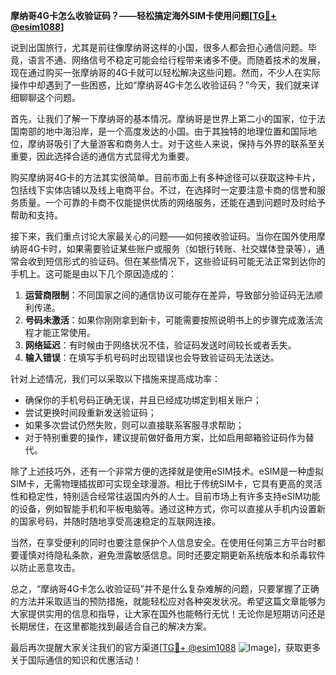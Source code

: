 **摩纳哥4G卡怎么收验证码？——轻松搞定海外SIM卡使用问题[[TG💪+ @esim1088](https://t.me/s/esim1088)]**

说到出国旅行，尤其是前往像摩纳哥这样的小国，很多人都会担心通信问题。毕竟，语言不通、网络信号不稳定可能会给行程带来诸多不便。而随着技术的发展，现在通过购买一张摩纳哥的4G卡就可以轻松解决这些问题。然而，不少人在实际操作中却遇到了一些困惑，比如“摩纳哥4G卡怎么收验证码？”今天，我们就来详细聊聊这个问题。

首先，让我们了解一下摩纳哥的基本情况。摩纳哥是世界上第二小的国家，位于法国南部的地中海沿岸，是一个高度发达的小国。由于其独特的地理位置和国际地位，摩纳哥吸引了大量游客和商务人士。对于这些人来说，保持与外界的联系至关重要，因此选择合适的通信方式显得尤为重要。

购买摩纳哥4G卡的方法其实很简单。目前市面上有多种途径可以获取这种卡片，包括线下实体店铺以及线上电商平台。不过，在选择时一定要注意卡商的信誉和服务质量。一个可靠的卡商不仅能提供优质的网络服务，还能在遇到问题时及时给予帮助和支持。

接下来，我们重点讨论大家最关心的问题——如何接收验证码。当你在国外使用摩纳哥4G卡时，如果需要验证某些账户或服务（如银行转账、社交媒体登录等），通常会收到短信形式的验证码。但在某些情况下，这些验证码可能无法正常到达你的手机上。这可能是由以下几个原因造成的：

1. **运营商限制**：不同国家之间的通信协议可能存在差异，导致部分验证码无法顺利传递。
2. **号码未激活**：如果你刚刚拿到新卡，可能需要按照说明书上的步骤完成激活流程才能正常使用。
3. **网络延迟**：有时候由于网络状况不佳，验证码发送时间较长或者丢失。
4. **输入错误**：在填写手机号码时出现错误也会导致验证码无法送达。

针对上述情况，我们可以采取以下措施来提高成功率：

- 确保你的手机号码正确无误，并且已经成功绑定到相关账户；
- 尝试更换时间段重新发送验证码；
- 如果多次尝试仍然失败，则可以直接联系客服寻求帮助；
- 对于特别重要的操作，建议提前做好备用方案，比如启用邮箱验证码作为替代。

除了上述技巧外，还有一个非常方便的选择就是使用eSIM技术。eSIM是一种虚拟SIM卡，无需物理插拔即可实现全球漫游。相比于传统SIM卡，它具有更高的灵活性和稳定性，特别适合经常往返国内外的人士。目前市场上有许多支持eSIM功能的设备，例如智能手机和平板电脑等。通过这种方式，你可以直接从手机内设置新的国家号码，并随时随地享受高速稳定的互联网连接。

当然，在享受便利的同时也要注意保护个人信息安全。在使用任何第三方平台时都要谨慎对待隐私条款，避免泄露敏感信息。同时还要定期更新系统版本和杀毒软件以防止恶意攻击。

总之，“摩纳哥4G卡怎么收验证码”并不是什么复杂难解的问题，只要掌握了正确的方法并采取适当的预防措施，就能轻松应对各种突发状况。希望这篇文章能够为大家提供实用的信息和指导，让大家在国外也能畅行无忧！无论你是短期访问还是长期居住，在这里都能找到最适合自己的解决方案。

最后再次提醒大家关注我们的官方渠道[[TG💪+ @esim1088](https://t.me/s/esim1088) ![Image](https://i.postimg.cc/4NQfJmqS/Snipaste-2025-05-13-00-14-12.png)]，获取更多关于国际通信的知识和优惠活动！
